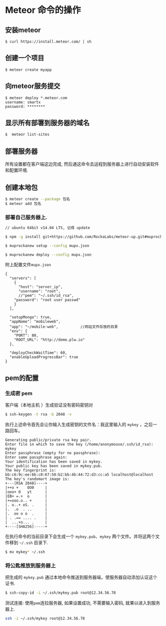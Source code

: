 # Meteor 命令的操作


## 安装meteor
```
$ curl https://install.meteor.com/ | sh
```

## 创建一个项目
```
$ meteor create myapp
```

## 向meteor服务提交
```
$ meteor deploy *.meteor.com
username: smartx
password: ********
```
## 显示所有部署到服务器的域名
```bash
$  meteor list-sites
```

## 部署服务器
所有设置都在客户端这边完成, 然后通这命令去运程到服务器上进行自动安装软件和配置环境.


## 创建本地包
```bash
$ meteor create --package 包名
$ meteor add 包名
```

### 部署自己服务器上.
```bash
// ubuntu 64bit v14.04 LTS, 记得 update

$ npm -g install git+https://github.com/RockaLabs/meteor-up.git#muprockanew

$ muprockanew setup --config mupx.json

$ muprockanew deploy --config mupx.json
```

附上配置文件`mupx.json`
```text
{
  "servers": [
    {
      "host": "server_ip",
      "username": "root",
      //"pem": "~/.ssh/id_rsa",
    "password": "root user passwd"
    }
  ],

  "setupMongo": true,
  "appName": "mobileweb",
  "app": "~/mobile-web",          //网站文件存放的目录
  "env": {
    "PORT": 80,
    "ROOT_URL": "http://demo.plw.io"
  },

  "deployCheckWaitTime": 60,
  "enableUploadProgressBar": true
}
```

## pem的配置
### 生成密 pem
客户端（本地主机 ）生成验证没有密码密钥对

```sh
$ ssh-keygen -t rsa -b 2048 -v
```

执行上述命令首先会让你输入生成密钥的文件名：我这里输入的 `mykey` ，之后一路回车。

```
Generating public/private rsa key pair.
Enter file in which to save the key (/home/anonymouse/.ssh/id_rsa): mykey
Enter passphrase (empty for no passphrase): 
Enter same passphrase again: 
Your identification has been saved in mykey.
Your public key has been saved in mykey.pub.
The key fingerprint is:
bb:c6:9c:ee:6b:c0:67:58:b2:bb:4b:44:72:d3:cc:a5 localhost@localhost
The key's randomart image is:
+---[RSA 2048]----+
|++o +    OO0     |
|ooo+ O   yt      |
|EB+ =.+  o       |
|+=ooo.o.. +      |
|. o..+ oS. .     |
|.  .o  . ..      |
|.  oo o o  .     |
| . .== .... .    |
|  ...+o... .     |
+----[SHA256]-----+
```
在执行命令的当前目录下会生成一个 `mykey.pub`、`mykey` 两个文件。并将这两个文件移到 `~/.ssh` 目录下.
```sh
$ mv mykey* ~/.ssh
```

### 将公匙推放到服务器上
把生成的 `mykey.pub` 通过本地命令推送到服务器端，使服务器自动添加认证这个证书.
```sh
$ ssh-copy-id -i ~/.ssh/mykey.pub root@12.34.56.78
```

测试连接:
使用`pem`连拉服务器, 如果设置成功, 不需要输入密码, 就果以进入到服务器上.
```sh
ssh -i ~/.ssh/mykey root@12.34.56.78
```





